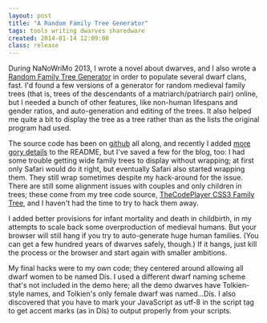 ```yaml
---
layout: post
title: "A Random Family Tree Generator"
tags: tools writing dwarves sharedware
created: 2014-01-14 12:09:00
class: release
---
```

During NaNoWriMo 2013, I wrote a novel about dwarves, and I also wrote a [Random Family Tree Generator](/tools/family-tree-generator/lineage.html) in order to populate several dwarf clans, fast.  I'd found a few versions of a generator for random medieval family trees (that is, trees of the descendants of a matriarch/patriarch pair) online, but I needed a bunch of other features, like non-human lifespans and gender ratios, and auto-generation and editing of the trees.  It also helped me quite a bit to display the tree as a tree rather than as the lists the original program had used.

The source code has been on [github](https://github.com/mcdemarco/family-tree-generator) all along, and recently I added [more gory details](https://github.com/mcdemarco/family-tree-generator/blob/master/README.md) to the README, but I've saved a few for the blog, too:   I had some trouble getting wide family trees to display without wrapping; at first only Safari would do it right, but eventually Safari also started wrapping them.  They still wrap sometimes despite my hack-around for the issue.  There are still some alignment issues with couples and only children in trees; these come from my tree code source, [TheCodePlayer CSS3 Family Tree](http://thecodeplayer.com/experiment/css3-family-tree/2), and I haven't had the time to try to hack them away.

I added better provisions for infant mortality and death in childbirth, in my attempts to scale back some overproduction of medieval humans.  But your browser will still hang if you try to auto-generate huge human families.  (You can get a few hundred years of dwarves safely, though.)  If it hangs, just kill the process or the browser and start again with smaller ambitions.

My final hacks were to my own code; they centered around allowing all dwarf women to be named Dís.  I used a different dwarf naming scheme that's not included in the demo here; all the demo dwarves have Tolkien-style names, and Tolkien's only female dwarf was named...Dís.  I also discovered that you have to mark your JavaScript as utf-8 in the script tag to get accent marks (as in Dís) to output properly from your scripts.

